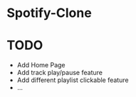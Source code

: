 # Spotify-Clone

# TODO
- Add Home Page
- Add track play/pause feature
- Add different playlist clickable feature
- ...
